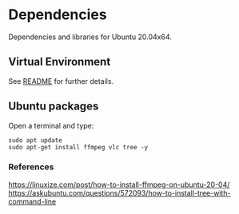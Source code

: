 # Dependencies
Dependencies and libraries for Ubuntu 20.04x64.

## Virtual Environment
See [README](virtual-environment/) for further details.

## Ubuntu packages 
Open a terminal and type: 
``` 
sudo apt update
sudo apt-get install ffmpeg vlc tree -y
```

### References 
https://linuxize.com/post/how-to-install-ffmpeg-on-ubuntu-20-04/
https://askubuntu.com/questions/572093/how-to-install-tree-with-command-line 